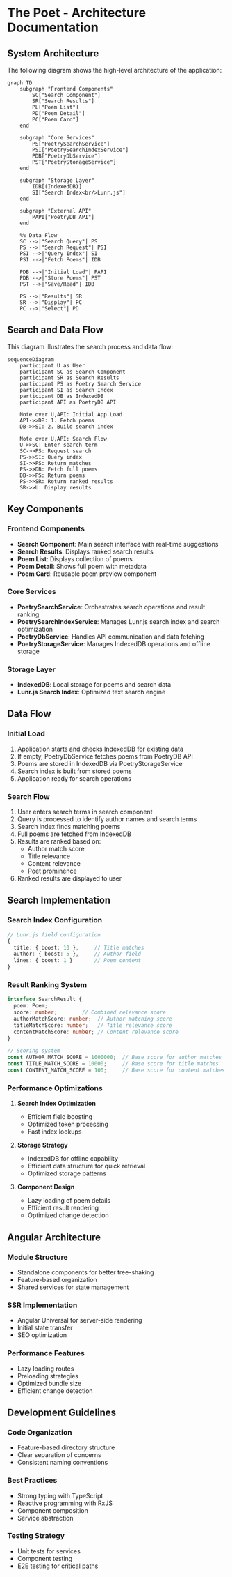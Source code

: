 # The Poet - Architecture Documentation

## System Architecture

The following diagram shows the high-level architecture of the application:

```mermaid
graph TD
    subgraph "Frontend Components"
        SC["Search Component"]
        SR["Search Results"]
        PL["Poem List"]
        PD["Poem Detail"]
        PC["Poem Card"]
    end

    subgraph "Core Services"
        PS["PoetrySearchService"]
        PSI["PoetrySearchIndexService"]
        PDB["PoetryDbService"]
        PST["PoetryStorageService"]
    end

    subgraph "Storage Layer"
        IDB[(IndexedDB)]
        SI["Search Index<br/>Lunr.js"]
    end

    subgraph "External API"
        PAPI["PoetryDB API"]
    end

    %% Data Flow
    SC -->|"Search Query"| PS
    PS -->|"Search Request"| PSI
    PSI -->|"Query Index"| SI
    PSI -->|"Fetch Poems"| IDB
    
    PDB -->|"Initial Load"| PAPI
    PDB -->|"Store Poems"| PST
    PST -->|"Save/Read"| IDB
    
    PS -->|"Results"| SR
    SR -->|"Display"| PC
    PC -->|"Select"| PD
```

## Search and Data Flow

This diagram illustrates the search process and data flow:

```mermaid
sequenceDiagram
    participant U as User
    participant SC as Search Component
    participant SR as Search Results
    participant PS as Poetry Search Service
    participant SI as Search Index
    participant DB as IndexedDB
    participant API as PoetryDB API

    Note over U,API: Initial App Load
    API->>DB: 1. Fetch poems
    DB->>SI: 2. Build search index
    
    Note over U,API: Search Flow
    U->>SC: Enter search term
    SC->>PS: Request search
    PS->>SI: Query index
    SI->>PS: Return matches
    PS->>DB: Fetch full poems
    DB->>PS: Return poems
    PS->>SR: Return ranked results
    SR->>U: Display results
```

## Key Components

### Frontend Components
- **Search Component**: Main search interface with real-time suggestions
- **Search Results**: Displays ranked search results
- **Poem List**: Displays collection of poems
- **Poem Detail**: Shows full poem with metadata
- **Poem Card**: Reusable poem preview component

### Core Services
- **PoetrySearchService**: Orchestrates search operations and result ranking
- **PoetrySearchIndexService**: Manages Lunr.js search index and search optimization
- **PoetryDbService**: Handles API communication and data fetching
- **PoetryStorageService**: Manages IndexedDB operations and offline storage

### Storage Layer
- **IndexedDB**: Local storage for poems and search data
- **Lunr.js Search Index**: Optimized text search engine

## Data Flow

### Initial Load
1. Application starts and checks IndexedDB for existing data
2. If empty, PoetryDbService fetches poems from PoetryDB API
3. Poems are stored in IndexedDB via PoetryStorageService
4. Search index is built from stored poems
5. Application ready for search operations

### Search Flow
1. User enters search terms in search component
2. Query is processed to identify author names and search terms
3. Search index finds matching poems
4. Full poems are fetched from IndexedDB
5. Results are ranked based on:
   - Author match score
   - Title relevance
   - Content relevance
   - Poet prominence
6. Ranked results are displayed to user

## Search Implementation

### Search Index Configuration
```typescript
// Lunr.js field configuration
{
  title: { boost: 10 },     // Title matches
  author: { boost: 5 },     // Author field
  lines: { boost: 1 }       // Poem content
}
```

### Result Ranking System
```typescript
interface SearchResult {
  poem: Poem;
  score: number;        // Combined relevance score
  authorMatchScore: number;  // Author matching score
  titleMatchScore: number;   // Title relevance score
  contentMatchScore: number; // Content relevance score
}

// Scoring system
const AUTHOR_MATCH_SCORE = 1000000;  // Base score for author matches
const TITLE_MATCH_SCORE = 10000;     // Base score for title matches
const CONTENT_MATCH_SCORE = 100;     // Base score for content matches
```

### Performance Optimizations

1. **Search Index Optimization**
   - Efficient field boosting
   - Optimized token processing
   - Fast index lookups

2. **Storage Strategy**
   - IndexedDB for offline capability
   - Efficient data structure for quick retrieval
   - Optimized storage patterns

3. **Component Design**
   - Lazy loading of poem details
   - Efficient result rendering
   - Optimized change detection

## Angular Architecture

### Module Structure
- Standalone components for better tree-shaking
- Feature-based organization
- Shared services for state management

### SSR Implementation
- Angular Universal for server-side rendering
- Initial state transfer
- SEO optimization

### Performance Features
- Lazy loading routes
- Preloading strategies
- Optimized bundle size
- Efficient change detection

## Development Guidelines

### Code Organization
- Feature-based directory structure
- Clear separation of concerns
- Consistent naming conventions

### Best Practices
- Strong typing with TypeScript
- Reactive programming with RxJS
- Component composition
- Service abstraction

### Testing Strategy
- Unit tests for services
- Component testing
- E2E testing for critical paths 